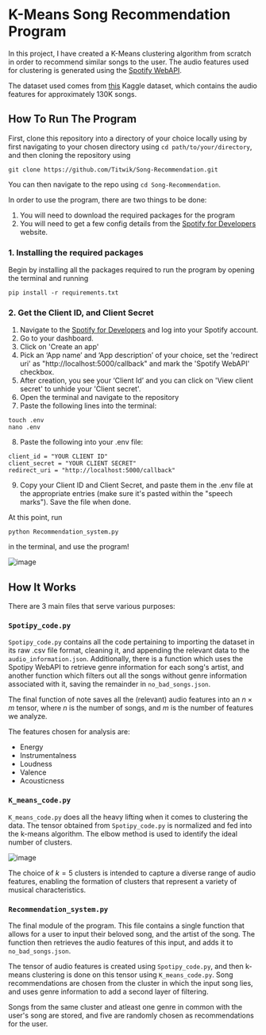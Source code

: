# K-Means Song Recommendation Program

In this project, I have created a K-Means clustering algorithm from scratch in order to recommend similar songs to the user. The audio features used for clustering is generated using the [Spotify WebAPI](https://spotipy.readthedocs.io/en/2.24.0/). 

The dataset used comes from [this](https://www.kaggle.com/datasets/tomigelo/spotify-audio-features?resource=download) Kaggle dataset, which contains the audio features for approximately 130K songs. 

## How To Run The Program

First, clone this repository into a directory of your choice locally using by first navigating to your chosen directory using `cd path/to/your/directory`, and then cloning the repository using 
```
git clone https://github.com/Titwik/Song-Recommendation.git
```
 You can then navigate to the repo using `cd Song-Recommendation`. 

In order to use the program, there are two things to be done:
1. You will need to download the required packages for the program
2. You will need to get a few config details from the [Spotify for Developers](https://developer.spotify.com/) website.
### 1. Installing the required packages

Begin by installing all the packages required to run the program by opening the terminal and running 
```
pip install -r requirements.txt
``` 

### 2. Get the Client ID, and Client Secret

1. Navigate to the [Spotify for Developers](https://developer.spotify.com/) and log into your Spotify account.
2. Go to your dashboard.
3. Click on 'Create an app'
4. Pick an ‘App name’ and ‘App description’ of your choice, set the 'redirect uri' as "http://localhost:5000/callback" and mark the 'Spotify WebAPI' checkbox.
5. After creation, you see your ‘Client Id’ and you can click on 'View client secret' to unhide your 'Client secret'.
6. Open the terminal and navigate to the repository
7. Paste the following lines into the terminal:
~~~
touch .env
nano .env
~~~
8. Paste the following into your .env file:
```
client_id = "YOUR CLIENT ID"
client_secret = "YOUR CLIENT SECRET"
redirect_uri = "http://localhost:5000/callback"
```
 
9. Copy your Client ID and Client Secret, and paste them in the .env file at the appropriate entries (make sure it's pasted within the "speech marks"). Save the file when done.

At this point, run 
```
python Recommendation_system.py
```
 in the terminal, and use the program!

![image](https://github.com/user-attachments/assets/25eaec15-f539-4d26-a2d7-eaf6ea8b02f9)


## How It Works

There are 3 main files that serve various purposes:
### `Spotipy_code.py`

`Spotipy_code.py` contains all the code pertaining to importing the dataset in its raw .csv file format, cleaning it, and appending the relevant data to the `audio_information.json`. Additionally, there is a function which uses the Spotipy WebAPI to retrieve genre information for each song's artist, and another function which filters out all the songs without genre information associated with it, saving the remainder in `no_bad_songs.json`.

The final function of note saves all the (relevant) audio features into an $n \times m$ tensor, where $n$ is the number of songs, and $m$ is the number of features we analyze. 

The features chosen for analysis are:

- Energy
- Instrumentalness
- Loudness
- Valence
- Acousticness
### `K_means_code.py`

`K_means_code.py` does all the heavy lifting when it comes to clustering the data. The tensor obtained from `Spotipy_code.py` is normalized and fed into the k-means algorithm. The elbow method is used to identify the ideal number of clusters. 

![image](https://github.com/user-attachments/assets/e54469a4-dd0a-4457-a79f-274ad6ef2754)


The choice of $k=5$ clusters is intended to capture a diverse range of audio features, enabling the formation of clusters that represent a variety of musical characteristics.

### `Recommendation_system.py`

The final module of the program. This file contains a single function that allows for a user to input their beloved song, and the artist of the song. The function then retrieves the audio features of this input, and adds it to `no_bad_songs.json`. 

The tensor of audio features is created using `Spotipy_code.py`, and then k-means clustering is done on this tensor using `K_means_code.py`. Song recommendations are chosen from the cluster in which the input song lies, and uses genre information to add a second layer of filtering. 

Songs from the same cluster and atleast one genre in common with the user's song are stored, and five are randomly chosen as recommendations for the user.
